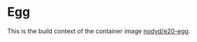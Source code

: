 # Egg

This is the build context of the container image [nodyd/e20-egg](https://hub.docker.com/r/nodyd/e20-egg). 
